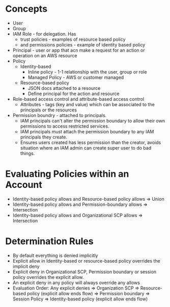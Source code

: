 # Concepts
* User
* Group
* IAM Role - for delegation. Has
  * trust policies - examples of resource based policy
  * and permissions policies - example of identity based policy
* Principal - user or app that acn make a request for an action or operation on an AWS resource
* Policy
  * Identity-based
    * Inline policy - 1-1 relationship with the user, group or role
    * Managed Policy - AWS or customer managed
  * Resource-based policy
    * JSON docs attached to a resource
    * Define principal for the action and resource
* Role-based access control and attribute-based access control
  * Attributes - tags (key and value) which can be associated to the principals or the resources
* Permission boundry - attached to principals. 
  * IAM principals can't alter the permission boundary to allow their own permissions to access restricted services. 
  * IAM principals must attach the permission boundary to any IAM principals they create. 
  * Ensures users created has less permission than the creator, avoids situation where an IAM admin can create super user to do bad things.  

# Evaluating Policies within an Account
* Identity-based policy allows and Resource-based policy allows => Union
* Identity-based policy allows and Permission-boundary allows => Intersection
* Identity-based policy allows and Organizational SCP allows => Intersection

# Determination Rules
* By default everything is denied implicitly
* Explicit allow in Identity-based or resource-based policy overrides the implicit deny
* Explicit deny in Organizational SCP, Permission boundary or session policy overrides the explicit allow.
* An explicit deny in any policy will always override any allows
* Evaluation Order: Any explicit denies => Organization SCP => Resource-based policy (explicit allow ends flow) => Permission boundary => Session Policy => Identity-based policy (explicit allow ends flow)
